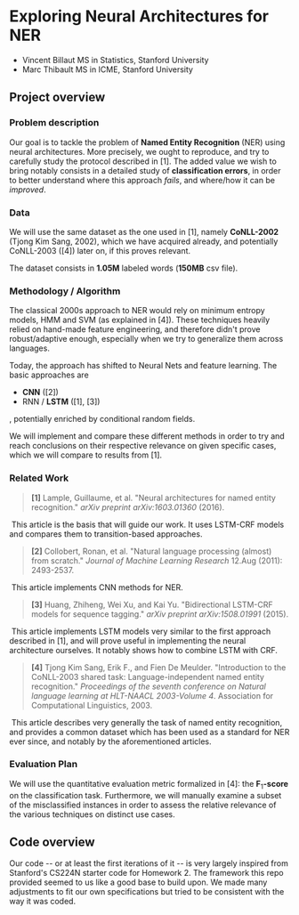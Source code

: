 # Exploring Neural Architectures for NER

- Vincent Billaut   MS in Statistics, Stanford University
- Marc Thibault     MS in ICME, Stanford University

## Project overview

### Problem description

Our goal is to tackle the problem of **Named Entity Recognition** (NER) using neural architectures. More precisely, we ought to reproduce, and try to carefully study the protocol described in [1]. The added value we wish to bring notably consists in a detailed study of **classification errors**, in order to better understand where this approach *fails*, and where/how it can be *improved*.

### Data

We will use the same dataset as the one used in [1], namely **CoNLL-2002** (Tjong Kim Sang, 2002), which we have acquired already, and potentially CoNLL-2003 ([4]) later on, if this proves relevant.

The dataset consists in **1.05M** labeled words (**150MB** csv file).

### Methodology / Algorithm

The classical 2000s approach to NER would rely on minimum entropy models, HMM and SVM (as explained in [4]). These techniques heavily relied on hand-made feature engineering, and therefore didn't prove robust/adaptive enough, especially when we try to generalize them across languages.

Today, the approach has shifted to Neural Nets and feature learning. The basic approaches are

- **CNN** ([2])
- RNN / **LSTM** ([1], [3])

, potentially enriched by conditional random fields.

We will implement and compare these different methods in order to try and reach conclusions on their respective relevance on given specific cases, which we will compare to results from [1].

### Related Work

> **[1]** Lample, Guillaume, et al. "Neural architectures for named entity recognition." *arXiv preprint arXiv:1603.01360* (2016).

​	This article is the basis that will guide our work. It uses LSTM-CRF models and compares them to transition-based approaches.

> **[2]** Collobert, Ronan, et al. "Natural language processing (almost) from scratch." *Journal of Machine Learning Research* 12.Aug (2011): 2493-2537.

​	This article implements CNN methods for NER.

> **[3]** Huang, Zhiheng, Wei Xu, and Kai Yu. "Bidirectional LSTM-CRF models for sequence tagging." *arXiv preprint arXiv:1508.01991* (2015).

​	This article implements LSTM models very similar to the first approach described in [1], and will prove useful in implementing the neural architecture ourselves. It notably shows how to combine LSTM with CRF.

> **[4]** Tjong Kim Sang, Erik F., and Fien De Meulder. "Introduction to the CoNLL-2003 shared task: Language-independent named entity recognition." *Proceedings of the seventh conference on Natural language learning at HLT-NAACL 2003-Volume 4*. Association for Computational Linguistics, 2003.

​	This article describes very generally the task of named entity recognition, and provides a common dataset which has been used as a standard for NER ever since, and notably by the aforementioned articles.

### Evaluation Plan

We will use the quantitative evaluation metric formalized in [4]: the $\textbf{F}_1$**-score** on the classification task. Furthermore, we will manually examine a subset of the misclassified instances in order to assess the relative relevance of the various techniques on distinct use cases.

## Code overview

Our code -- or at least the first iterations of it -- is very largely inspired from Stanford's CS224N starter code for Homework 2. The framework this repo provided seemed to us like a good base to build upon. We made many adjustments to fit our own specifications but tried to be consistent with the way it was coded.
